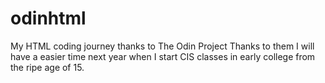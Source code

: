 # odinhtml
My HTML coding journey thanks to The Odin Project
Thanks to them I will have a easier time next year when I start CIS classes in early college from the ripe age of 15.
